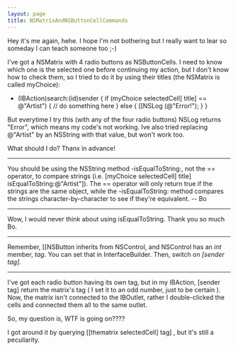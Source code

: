 ```yaml
---
layout: page
title: NSMatrixAndNSButtonCellCommands
---
```


Hey it's me again, hehe. I hope I'm not bothering but I really want to lear so someday I can teach someone too ;-)

I've got a NSMatrix with 4 radio buttons as NSButtonCells. I need to know which one is the selected one before continuing my action, but I don't know how to check them, so I tried to do it by using their titles (the NSMatrix is called myChoice):


- (IBAction)search:(id)sender
{
  if (myChoice selectedCell] title] == @"Artist")
  {
      // do something here
  }
  else
  {
     [[NSLog (@"Error!");
  }
}

But everytime I try this (with any of the four radio buttons) NSLog returns "Error", which means my code's not working. Ive also tried replacing @"Artist" by an NSString with that value, but won't work too.

What should I do?
Thanx in advance!

----

You should be using the NSString method -isEqualToString:, not the == operator, to compare strings (i.e. [myChoice selectedCell] title] isEqualToString:@"Artist"]).  The == operator will only return true if the strings are the same object, while the -isEqualToString: method compares the strings character-by-character to see if they're equivalent.  -- Bo

----

Wow, I would never think about using isEqualToString. Thank you so much Bo.

----

Remember, [[NSButton inherits from NSControl, and NSControl has an *int* member, *tag*.  You can set that in InterfaceBuilder.  Then, switch on *[sender tag]*.

----

I've got each radio button having its own tag, but in my IBAction,      [sender tag]  return the matrix's tag ( I set it to an odd number, just to be certain ). Now, the matrix isn't connected to the IBOutlet, rather I double-clicked the cells and connected them all to the same outlet.

So, my question is, WTF is going on????

I got around it by querying      [[thematrix selectedCell] tag] , but it's still a peculiarity.

